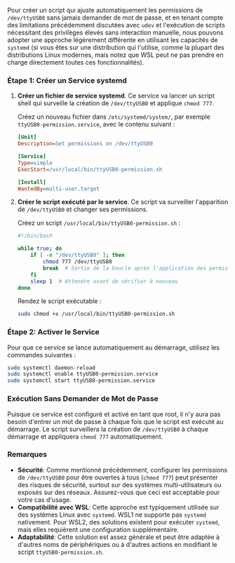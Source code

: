 Pour créer un script qui ajuste automatiquement les permissions de `/dev/ttyUSB0` sans jamais demander de mot de passe, et en tenant compte des limitations précédemment discutées avec `udev` et l'exécution de scripts nécessitant des privilèges élevés sans interaction manuelle, nous pouvons adopter une approche légèrement différente en utilisant les capacités de `systemd` (si vous êtes sur une distribution qui l'utilise, comme la plupart des distributions Linux modernes, mais notez que WSL peut ne pas prendre en charge directement toutes ces fonctionnalités).

### Étape 1: Créer un Service systemd

1. **Créer un fichier de service systemd**. Ce service va lancer un script shell qui surveille la création de `/dev/ttyUSB0` et applique `chmod 777`.

   Créez un nouveau fichier dans `/etc/systemd/system/`, par exemple `ttyUSB0-permission.service`, avec le contenu suivant :

   ```ini
   [Unit]
   Description=Set permissions on /dev/ttyUSB0

   [Service]
   Type=simple
   ExecStart=/usr/local/bin/ttyUSB0-permission.sh

   [Install]
   WantedBy=multi-user.target
   ```

2. **Créer le script exécuté par le service**. Ce script va surveiller l'apparition de `/dev/ttyUSB0` et changer ses permissions.

   Créez un script `/usr/local/bin/ttyUSB0-permission.sh` :

   ```bash
   #!/bin/bash

   while true; do
       if [ -e "/dev/ttyUSB0" ]; then
           chmod 777 /dev/ttyUSB0
           break  # Sortie de la boucle après l'application des permissions
       fi
       sleep 1  # Attendre avant de vérifier à nouveau
   done
   ```

   Rendez le script exécutable :

   ```bash
   sudo chmod +x /usr/local/bin/ttyUSB0-permission.sh
   ```

### Étape 2: Activer le Service

Pour que ce service se lance automatiquement au démarrage, utilisez les commandes suivantes :

```bash
sudo systemctl daemon-reload
sudo systemctl enable ttyUSB0-permission.service
sudo systemctl start ttyUSB0-permission.service
```

### Exécution Sans Demander de Mot de Passe

Puisque ce service est configuré et activé en tant que root, il n'y aura pas besoin d'entrer un mot de passe à chaque fois que le script est exécuté au démarrage. Le script surveillera la création de `/dev/ttyUSB0` à chaque démarrage et appliquera `chmod 777` automatiquement.

### Remarques

- **Sécurité**: Comme mentionné précédemment, configurer les permissions de `/dev/ttyUSB0` pour être ouvertes à tous (`chmod 777`) peut présenter des risques de sécurité, surtout sur des systèmes multi-utilisateurs ou exposés sur des réseaux. Assurez-vous que ceci est acceptable pour votre cas d'usage.
- **Compatibilité avec WSL**: Cette approche est typiquement utilisée sur des systèmes Linux avec `systemd`. WSL1 ne supporte pas `systemd` nativement. Pour WSL2, des solutions existent pour exécuter `systemd`, mais elles requièrent une configuration supplémentaire.
- **Adaptabilité**: Cette solution est assez générale et peut être adaptée à d'autres noms de périphériques ou à d'autres actions en modifiant le script `ttyUSB0-permission.sh`.
